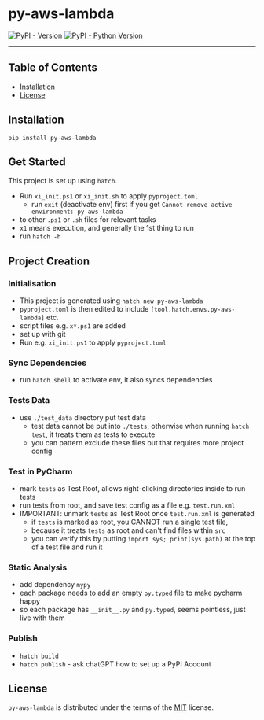 # py-aws-lambda

[![PyPI - Version](https://img.shields.io/pypi/v/py-aws-lambda.svg)](https://pypi.org/project/py-aws-lambda)
[![PyPI - Python Version](https://img.shields.io/pypi/pyversions/py-aws-lambda.svg)](https://pypi.org/project/py-aws-lambda)

-----

## Table of Contents

- [Installation](#installation)
- [License](#license)

## Installation

```console
pip install py-aws-lambda
```

## Get Started

This project is set up using `hatch`. 
* Run `xi_init.ps1` or `xi_init.sh` to apply `pyproject.toml`
  - run `exit` (deactivate env) first if you get `Cannot remove active environment: py-aws-lambda`  
* to other `.ps1` or `.sh` files for relevant tasks
* `x1` means execution, and generally the 1st thing to run
* run `hatch -h` 

## Project Creation

### Initialisation
* This project is generated using `hatch new py-aws-lambda`
* `pyproject.toml` is then edited to include `[tool.hatch.envs.py-aws-lambda]` etc.
* script files e.g. `x*.ps1` are added 
* set up with git 
* Run e.g. `xi_init.ps1` to apply `pyproject.toml`

### Sync Dependencies
* run `hatch shell` to activate env, it also syncs dependencies

### Tests Data
* use `./test_data` directory put test data
  * test data cannot be put into `./tests`, otherwise when running `hatch test`, it treats them as tests to execute
  * you can pattern exclude these files but that requires more project config

### Test in PyCharm
* mark `tests` as Test Root, allows right-clicking directories inside to run tests
* run tests from root, and save test config as a file e.g. `test.run.xml`
* IMPORTANT: unmark `tests` as Test Root once `test.run.xml` is generated
  - if `tests` is marked as root, you CANNOT run a single test file, 
  - because it treats `tests` as root and can't find files within `src`
  - you can verify this by putting `import sys; print(sys.path)` at the top of a test file and run it

### Static Analysis
* add dependency `mypy`
* each package needs to add an empty `py.typed` file to make pycharm happy
* so each package has `__init__.py` and `py.typed`, seems pointless, just live with them

### Publish
* `hatch build`
* `hatch publish` - ask chatGPT how to set up a PyPI Account

## License

`py-aws-lambda` is distributed under the terms of the [MIT](https://spdx.org/licenses/MIT.html) license.
